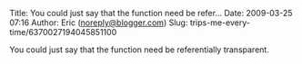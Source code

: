Title: You could just say that the function need be refer...
Date: 2009-03-25 07:16
Author: Eric (noreply@blogger.com)
Slug: trips-me-every-time/6370027194045851100

You could just say that the function need be referentially transparent.

